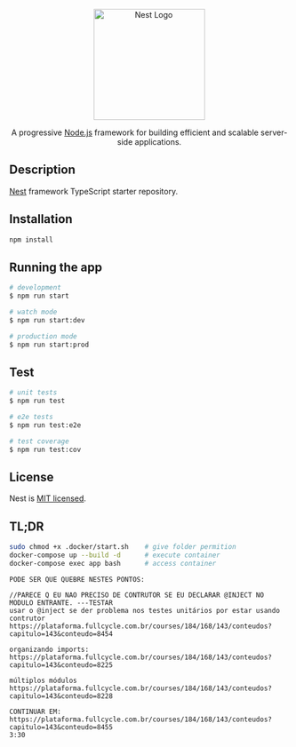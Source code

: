 <p align="center">
  <a href="http://nestjs.com/" target="blank"><img src="https://nestjs.com/img/logo-small.svg" width="200" alt="Nest Logo" /></a>
</p>

  <p align="center">A progressive <a href="http://nodejs.org" target="_blank">Node.js</a> framework for building efficient and scalable server-side applications.</p>

## Description

[Nest](https://github.com/nestjs/nest) framework TypeScript starter repository.

## Installation

```bash
npm install
```

## Running the app

```bash
# development
$ npm run start

# watch mode
$ npm run start:dev

# production mode
$ npm run start:prod
```

## Test

```bash
# unit tests
$ npm run test

# e2e tests
$ npm run test:e2e

# test coverage
$ npm run test:cov
```

## License

Nest is [MIT licensed](LICENSE).

## TL;DR

```bash
sudo chmod +x .docker/start.sh    # give folder permition
docker-compose up --build -d      # execute container
docker-compose exec app bash      # access container
```

```
PODE SER QUE QUEBRE NESTES PONTOS:

//PARECE Q EU NAO PRECISO DE CONTRUTOR SE EU DECLARAR @INJECT NO MODULO ENTRANTE. ---TESTAR
usar o @inject se der problema nos testes unitários por estar usando contrutor
https://plataforma.fullcycle.com.br/courses/184/168/143/conteudos?capitulo=143&conteudo=8454

organizando imports:
https://plataforma.fullcycle.com.br/courses/184/168/143/conteudos?capitulo=143&conteudo=8225

múltiplos módulos
https://plataforma.fullcycle.com.br/courses/184/168/143/conteudos?capitulo=143&conteudo=8228
```

```
CONTINUAR EM:
https://plataforma.fullcycle.com.br/courses/184/168/143/conteudos?capitulo=143&conteudo=8455
3:30
```
